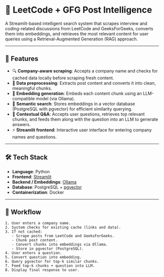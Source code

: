 # 🧠 LeetCode + GFG Post Intelligence

A Streamlit-based intelligent search system that scrapes interview and coding-related discussions from LeetCode and GeeksForGeeks, converts them into embeddings, and retrieves the most relevant content for user queries using a Retrieval-Augmented Generation (RAG) approach.

---

## 🚀 Features

- 🔍 **Company-aware scraping**: Accepts a company name and checks for cached data locally before scraping fresh content.
- 🧼 **Data preprocessing**: Extracts post content and converts it into clean, meaningful chunks.
- 🧠 **Embedding generation**: Embeds each content chunk using an LLM-compatible model (via Ollama).
- 🧮 **Semantic search**: Stores embeddings in a vector database (PostgreSQL with pgvector) for efficient similarity querying.
- 🤖 **Contextual Q&A**: Accepts user questions, retrieves top relevant chunks, and feeds them along with the question into an LLM to generate answers.
- ⚡ **Streamlit frontend**: Interactive user interface for entering company names and questions.

---

## 🛠️ Tech Stack

- **Language**: Python
- **Frontend**: [Streamlit](https://streamlit.io/)
- **Backend / Embeddings**: [Ollama](https://ollama.com/)
- **Database**: PostgreSQL + [pgvector](https://github.com/pgvector/pgvector)
- **Containerization**: Docker

---

## 🧩 Workflow

```text
1. User enters a company name.
2. System checks for existing cache (links and data).
3. If not cached:
   - Scrape posts from LeetCode and GeeksForGeeks.
   - Chunk post content.
   - Convert chunks into embeddings via Ollama.
   - Store in pgvector (PostgreSQL).
4. User enters a question.
5. Convert question into embedding.
6. Query pgvector for top-k similar chunks.
7. Feed top-k chunks + question into LLM.
8. Display final response to user.
